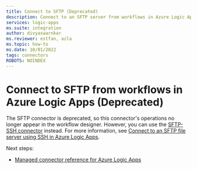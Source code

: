```yaml
---
title: Connect to SFTP (Deprecated)
description: Connect to an SFTP server from workflows in Azure Logic Apps.
services: logic-apps
ms.suite: integration
author: divyaswarnkar
ms.reviewer: estfan, azla
ms.topic: how-to
ms.date: 10/01/2022
tags: connectors
ROBOTS: NOINDEX
---
```


# Connect to SFTP from workflows in Azure Logic Apps (Deprecated)

The SFTP connector is deprecated, so this connector's operations no longer appear in the workflow designer. However, you can use the [SFTP-SSH connector](/connectors/sftpwithssh/) instead. For more information, see [Connect to an SFTP file server using SSH in Azure Logic Apps](connectors-sftp-ssh.md).

Next steps:

* [Managed connector reference for Azure Logic Apps](/connectors/connector-reference/connector-reference-logicapps-connectors)
